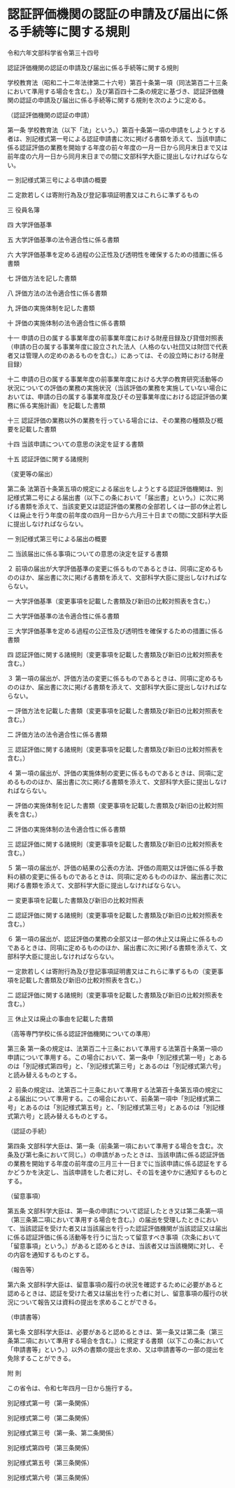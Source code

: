 # 認証評価機関の認証の申請及び届出に係る手続等に関する規則

令和六年文部科学省令第三十四号

認証評価機関の認証の申請及び届出に係る手続等に関する規則

学校教育法（昭和二十二年法律第二十六号）第百十条第一項（同法第百二十三条において準用する場合を含む。）及び第百四十二条の規定に基づき、認証評価機関の認証の申請及び届出に係る手続等に関する規則を次のように定める。

（認証評価機関の認証の申請）

第一条 学校教育法（以下「法」という。）第百十条第一項の申請をしようとする者は、別記様式第一号による認証申請書に次に掲げる書類を添えて、当該申請に係る認証評価の業務を開始する年度の前々年度の一月一日から同月末日まで又は前年度の六月一日から同月末日までの間に文部科学大臣に提出しなければならない。

一 別記様式第三号による申請の概要

二 定款若しくは寄附行為及び登記事項証明書又はこれらに準ずるもの

三 役員名簿

四 大学評価基準

五 大学評価基準の法令適合性に係る書類

六 大学評価基準を定める過程の公正性及び透明性を確保するための措置に係る書類

七 評価方法を記した書類

八 評価方法の法令適合性に係る書類

九 評価の実施体制を記した書類

十 評価の実施体制の法令適合性に係る書類

十一 申請の日の属する事業年度の前事業年度における財産目録及び貸借対照表（申請の日の属する事業年度に設立された法人（人格のない社団又は財団で代表者又は管理人の定めのあるものを含む。）にあっては、その設立時における財産目録）

十二 申請の日の属する事業年度の前事業年度における大学の教育研究活動等の状況についての評価の業務の実施状況（当該評価の業務を実施していない場合においては、申請の日の属する事業年度及びその翌事業年度における認証評価の業務に係る実施計画）を記載した書類

十三 認証評価の業務以外の業務を行っている場合には、その業務の種類及び概要を記載した書類

十四 当該申請についての意思の決定を証する書類

十五 認証評価に関する諸規則

（変更等の届出）

第二条 法第百十条第五項の規定による届出をしようとする認証評価機関は、別記様式第二号による届出書（以下この条において「届出書」という。）に次に掲げる書類を添えて、当該変更又は認証評価の業務の全部若しくは一部の休止若しくは廃止を行う年度の前年度の四月一日から六月三十日までの間に文部科学大臣に提出しなければならない。

一 別記様式第三号による届出の概要

二 当該届出に係る事項についての意思の決定を証する書類

２ 前項の届出が大学評価基準の変更に係るものであるときは、同項に定めるもののほか、届出書に次に掲げる書類を添えて、文部科学大臣に提出しなければならない。

一 大学評価基準（変更事項を記載した書類及び新旧の比較対照表を含む。）

二 大学評価基準の法令適合性に係る書類

三 大学評価基準を定める過程の公正性及び透明性を確保するための措置に係る書類

四 認証評価に関する諸規則（変更事項を記載した書類及び新旧の比較対照表を含む。）

３ 第一項の届出が、評価方法の変更に係るものであるときは、同項に定めるもののほか、届出書に次に掲げる書類を添えて、文部科学大臣に提出しなければならない。

一 評価方法を記載した書類（変更事項を記載した書類及び新旧の比較対照表を含む。）

二 評価方法の法令適合性に係る書類

三 認証評価に関する諸規則（変更事項を記載した書類及び新旧の比較対照表を含む。）

４ 第一項の届出が、評価の実施体制の変更に係るものであるときは、同項に定めるもののほか、届出書に次に掲げる書類を添えて、文部科学大臣に提出しなければならない。

一 評価の実施体制を記した書類（変更事項を記載した書類及び新旧の比較対照表を含む。）

二 評価の実施体制の法令適合性に係る書類

三 認証評価に関する諸規則（変更事項を記載した書類及び新旧の比較対照表を含む。）

５ 第一項の届出が、評価の結果の公表の方法、評価の周期又は評価に係る手数料の額の変更に係るものであるときは、同項に定めるもののほか、届出書に次に掲げる書類を添えて、文部科学大臣に提出しなければならない。

一 変更事項を記載した書類及び新旧の比較対照表

二 認証評価に関する諸規則（変更事項を記載した書類及び新旧の比較対照表を含む。）

６ 第一項の届出が、認証評価の業務の全部又は一部の休止又は廃止に係るものであるときは、同項に定めるもののほか、届出書に次に掲げる書類を添えて、文部科学大臣に提出しなければならない。

一 定款若しくは寄附行為及び登記事項証明書又はこれらに準ずるもの（変更事項を記載した書類及び新旧の比較対照表を含む。）

二 認証評価に関する諸規則（変更事項を記載した書類及び新旧の比較対照表を含む。）

三 休止又は廃止の事由を記載した書類

（高等専門学校に係る認証評価機関についての準用）

第三条 第一条の規定は、法第百二十三条において準用する法第百十条第一項の申請について準用する。この場合において、第一条中「別記様式第一号」とあるのは「別記様式第四号」と、「別記様式第三号」とあるのは「別記様式第六号」と読み替えるものとする。

２ 前条の規定は、法第百二十三条において準用する法第百十条第五項の規定による届出について準用する。この場合において、前条第一項中「別記様式第二号」とあるのは「別記様式第五号」と、「別記様式第三号」とあるのは「別記様式第六号」と読み替えるものとする。

（認証の手続）

第四条 文部科学大臣は、第一条（前条第一項において準用する場合を含む。次条及び第七条において同じ。）の申請があったときは、当該申請に係る認証評価の業務を開始する年度の前年度の三月三十一日までに当該申請に係る認証をするかどうかを決定し、当該申請をした者に対し、その旨を速やかに通知するものとする。

（留意事項）

第五条 文部科学大臣は、第一条の申請について認証したとき又は第二条第一項（第三条第二項において準用する場合を含む。）の届出を受理したときにおいて、当該認証を受けた者又は当該届出を行った認証評価機関が当該認証又は届出に係る認証評価に係る活動等を行うに当たって留意すべき事項（次条において「留意事項」という。）があると認めるときは、当該者又は当該機関に対し、その内容を通知するものとする。

（報告等）

第六条 文部科学大臣は、留意事項の履行の状況を確認するために必要があると認めるときは、認証を受けた者又は届出を行った者に対し、留意事項の履行の状況について報告又は資料の提出を求めることができる。

（申請書等）

第七条 文部科学大臣は、必要があると認めるときは、第一条又は第二条（第三条第二項において準用する場合を含む。）に規定する書類（以下この条において「申請書等」という。）以外の書類の提出を求め、又は申請書等の一部の提出を免除することができる。

附 則

この省令は、令和七年四月一日から施行する。

別記様式第一号（第一条関係）

[](/./pict/2FH00000075453.pdf)

別記様式第二号（第二条関係）

[](/./pict/2FH00000075454.pdf)

別記様式第三号（第一条、第二条関係）

[](/./pict/2FH00000075455.pdf)

別記様式第四号（第三条関係）

[](/./pict/2FH00000075456.pdf)

別記様式第五号（第三条関係）

[](/./pict/2FH00000075457.pdf)

別記様式第六号（第三条関係）

[](/./pict/2FH00000075458.pdf)
